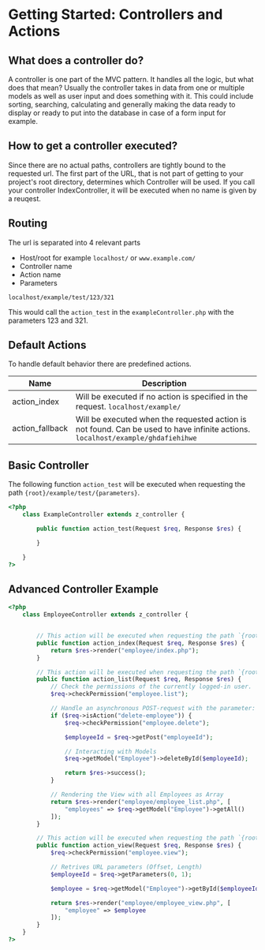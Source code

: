 # Getting Started: Controllers and Actions

## What does a controller do?
A controller is one part of the MVC pattern. It handles all the logic, but what does that mean? Usually the controller takes in data from one or multiple models as well as user input and does something with it. This could include sorting, searching, calculating and generally making the data ready to display or ready to put into the database in case of a form input for example. 

## How to get a controller executed?
Since there are no actual paths, controllers are tightly bound to the requested url. The first part of the URL, that is not part of getting to your project's root directory, determines which Controller will be used. If you call your controller IndexController, it will be executed when no name is given by a reuqest. 



## Routing

The url is separated into 4 relevant parts

- Host/root for example `localhost/` or `www.example.com/`
- Controller name
- Action name
- Parameters

`localhost/example/test/123/321`

This would call the `action_test` in the `exampleController.php`  with the parameters 123 and 321.


## Default Actions

To handle default behavior there are predefined actions.

| Name            | Description                                                                                    |
| --------------- | ---------------------------------------------------------------------------------------------- |
| action_index    | Will be executed if no action is specified in the request.  `localhost/example/`               |
| action_fallback | Will be executed when the requested action is not found. Can be used to have infinite actions.  `localhost/example/ghdafiehihwe`|



## Basic Controller

The following function `action_test` will be executed when requesting the path `{root}/example/test/{parameters}`.

```php
<?php
    class ExampleController extends z_controller {

        public function action_test(Request $req, Response $res) {

        }

    }
?>
```

## Advanced Controller Example

```php
<?php
    class EmployeeController extends z_controller {


        // This action will be executed when requesting the path `{root}/Employee`
        public function action_index(Request $req, Response $res) {
            return $res->render("employee/index.php");
        }

        // This action will be executed when requesting the path `{root}/Employee/list`
        public function action_list(Request $req, Response $res) {
            // Check the permissions of the currently logged-in user.
            $req->checkPermission("employee.list");

            // Handle an asynchronous POST-request with the parameter: action=delete-employee
            if ($req->isAction("delete-employee")) {
                $req->checkPermission("employee.delete");

                $employeeId = $req->getPost("employeeId");

                // Interacting with Models
                $req->getModel("Employee")->deleteById($employeeId);

                return $res->success();
            }

            // Rendering the View with all Employees as Array
            return $res->render("employee/employee_list.php", [
                "employees" => $req->getModel("Employee")->getAll()
            ]);
        }

        // This action will be executed when requesting the path `{root}/Employee/view`
        public function action_view(Request $req, Response $res) {
            $req->checkPermission("employee.view");

            // Retrives URL parameters (Offset, Length)
            $employeeId = $req->getParameters(0, 1);

            $employee = $req->getModel("Employee")->getById($employeeId);

            return $res->render("employee/employee_view.php", [
                "employee" => $employee
            ]);
        }
    }
?>
```